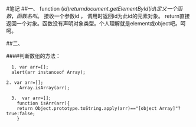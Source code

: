 #笔记
##一、
    function $(id){
    return document.getElementById(id)
    }
定义一个函数，函数名叫$。 接收一个参数id ， 调用时返回id为此id的元素对象。
return直接返回一个对象。函数没有声明对象类型。个人理解就是element或object吧。呵呵。

##二、

 ####判断数组的方法：

      1. var arr=[];
   	  alert(arr instanceof Array);

  	2. var arr=[];
    	 Array.isArray(arr); 
 
	  3.  var arr=[];
    	function isArr(arr){
    	return Object.prototype.toString.apply(arr)=="[object Array]"?true:false;
    	}


